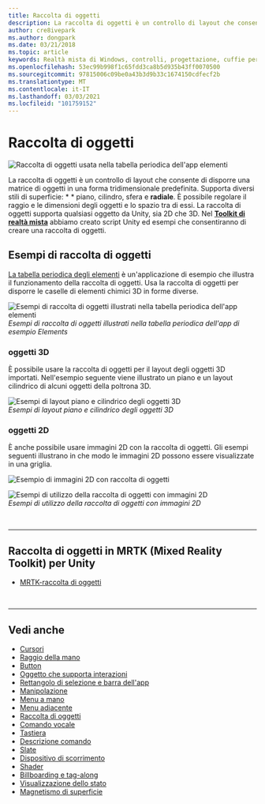 ```yaml
---
title: Raccolta di oggetti
description: La raccolta di oggetti è un controllo di layout che consente di disporre una matrice di oggetti in una forma tridimensionale predefinita.
author: cre8ivepark
ms.author: dongpark
ms.date: 03/21/2018
ms.topic: article
keywords: Realtà mista di Windows, controlli, progettazione, cuffie per realtà mista, cuffie per realtà mista di Windows, headset di realtà virtuale, HoloLens, raccolta di oggetti, 2D, 3D, MRTK, Toolkit reality
ms.openlocfilehash: 53ec99b998f1c65fdd3ca8b5d935b43ff0070500
ms.sourcegitcommit: 97815006c09be0a43b3d9b33c1674150cdfecf2b
ms.translationtype: MT
ms.contentlocale: it-IT
ms.lasthandoff: 03/03/2021
ms.locfileid: "101759152"
---
```

# <a name="object-collection"></a>Raccolta di oggetti

![Raccolta di oggetti usata nella tabella periodica dell'app elementi](images/UX_Hero_ObjectCollection.jpg)<br>

La raccolta di oggetti è un controllo di layout che consente di disporre una matrice di oggetti in una forma tridimensionale predefinita. Supporta diversi stili di superficie: * * piano, cilindro, sfera e **radiale**. È possibile regolare il raggio e le dimensioni degli oggetti e lo spazio tra di essi. La raccolta di oggetti supporta qualsiasi oggetto da Unity, sia 2D che 3D. Nel **[Toolkit di realtà mista](https://microsoft.github.io/MixedRealityToolkit-Unity/Documentation/README_ObjectCollection.html)** abbiamo creato script Unity ed esempi che consentiranno di creare una raccolta di oggetti.

## <a name="object-collection-examples"></a>Esempi di raccolta di oggetti

[La tabella periodica degli elementi](../develop/unity/periodic-table-of-the-elements.md) è un'applicazione di esempio che illustra il funzionamento della raccolta di oggetti. Usa la raccolta di oggetti per disporre le caselle di elementi chimici 3D in forme diverse.

![Esempi di raccolta di oggetti illustrati nella tabella periodica dell'app elementi](images/periodictable-collections-1000px.jpg)<br>
*Esempi di raccolta di oggetti illustrati nella tabella periodica dell'app di esempio Elements*

### <a name="3d-objects"></a>oggetti 3D

È possibile usare la raccolta di oggetti per il layout degli oggetti 3D importati. Nell'esempio seguente viene illustrato un piano e un layout cilindrico di alcuni oggetti della poltrona 3D.

![Esempi di layout piano e cilindrico degli oggetti 3D](images/objectcollection-3dobjects-1000px.jpg)<br>
*Esempi di layout piano e cilindrico degli oggetti 3D*

### <a name="2d-objects"></a>oggetti 2D

È anche possibile usare immagini 2D con la raccolta di oggetti. Gli esempi seguenti illustrano in che modo le immagini 2D possono essere visualizzate in una griglia.

![Esempio di immagini 2D con raccolta di oggetti](images/940px-layout-3dobjects-3.jpg)

![Esempi di utilizzo della raccolta di oggetti con immagini 2D](images/940px-layout-2dimages.jpg)<br>
*Esempi di utilizzo della raccolta di oggetti con immagini 2D*

<br>

---

## <a name="object-collection-in-mrtk-mixed-reality-toolkit-for-unity"></a>Raccolta di oggetti in MRTK (Mixed Reality Toolkit) per Unity

* [MRTK-raccolta di oggetti](https://docs.microsoft.com/windows/mixed-reality/mrtk-docs/features/ux-building-blocks/object-collection.md)

<br>

---

## <a name="see-also"></a>Vedi anche

* [Cursori](cursors.md)
* [Raggio della mano](point-and-commit.md)
* [Button](button.md)
* [Oggetto che supporta interazioni](interactable-object.md)
* [Rettangolo di selezione e barra dell'app](app-bar-and-bounding-box.md)
* [Manipolazione](direct-manipulation.md)
* [Menu a mano](hand-menu.md)
* [Menu adiacente](near-menu.md)
* [Raccolta di oggetti](object-collection.md)
* [Comando vocale](voice-input.md)
* [Tastiera](keyboard.md)
* [Descrizione comando](tooltip.md)
* [Slate](slate.md)
* [Dispositivo di scorrimento](slider.md)
* [Shader](shader.md)
* [Billboarding e tag-along](billboarding-and-tag-along.md)
* [Visualizzazione dello stato](progress.md)
* [Magnetismo di superficie](surface-magnetism.md)
